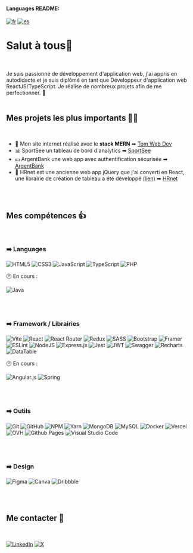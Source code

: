 #### Languages README: 
[![fr](https://img.shields.io/badge/README-fr-blue)](https://github.com/ToxyhDev/ToxyhDev/blob/main/README.fr.md) [![es](https://img.shields.io/badge/README-es-red)](https://github.com/ToxyhDev/ToxyhDev/blob/main/README.md)
# Salut à tous👋
<br/>

Je suis passionné de développement d'application web, j'ai appris en autodidacte et je suis diplômé en tant que Développeur d'application web ReactJS/TypeScript.
Je réalise de nombreux projets afin de me perfectionner. 🚀
<br/>
<br/>

## Mes projets les plus importants 👨‍💻
<br/>

- 🤩 Mon site internet réalisé avec le **stack MERN** ➡ [Tom Web Dev](https://tomwebdev.fr)
- 📊 SportSee un tableau de bord d'analytics ➡ [SportSee](https://toxyhdev.github.io/projets/12-sportsee/)
- 💵 ArgentBank une web app avec authentification sécurisée ➡ [ArgentBank](https://github.com/ToxyhDev/Project-13-Bank-API)
- 📅 HRnet est une ancienne web app jQuery que j'ai converti en React, une librairie de création de tableau a été développé [(lien)](https://github.com/ToxyhDev/DataTable-React-Module) ➡ [HRnet](https://github.com/ToxyhDev/OC-Dev_App_JS_React-P14-HRnet)

<br/>
<br/>

## Mes compétences 👍
<br/>

###  ➡️ Languages

![HTML5](https://img.shields.io/badge/html5-%23E34F26.svg?style=for-the-badge&logo=html5&logoColor=white)
![CSS3](https://img.shields.io/badge/css3-%231572B6.svg?style=for-the-badge&logo=css3&logoColor=white)
![JavaScript](https://img.shields.io/badge/javascript-%23323330.svg?style=for-the-badge&logo=javascript&logoColor=%23F7DF1E)
![TypeScript](https://img.shields.io/badge/typescript-%23007ACC.svg?style=for-the-badge&logo=typescript&logoColor=white)
![PHP](https://img.shields.io/badge/php-%23777BB4.svg?style=for-the-badge&logo=php&logoColor=white)

🕐 En cours : 

![Java](https://img.shields.io/badge/java-%23ED8B00.svg?style=for-the-badge&logo=openjdk&logoColor=white)

<br/>
<br/>

### ➡️ Framework / Librairies

![Vite](https://img.shields.io/badge/vite-%23646CFF.svg?style=for-the-badge&logo=vite&logoColor=white)
![React](https://img.shields.io/badge/react-%2320232a.svg?style=for-the-badge&logo=react&logoColor=%2361DAFB)
![React Router](https://img.shields.io/badge/React_Router-CA4245?style=for-the-badge&logo=react-router&logoColor=white)
![Redux](https://img.shields.io/badge/redux-%23593d88.svg?style=for-the-badge&logo=redux&logoColor=white)
![SASS](https://img.shields.io/badge/SASS-hotpink.svg?style=for-the-badge&logo=SASS&logoColor=white)
![Bootstrap](https://img.shields.io/badge/bootstrap-%238511FA.svg?style=for-the-badge&logo=bootstrap&logoColor=white)
![Framer](https://img.shields.io/badge/Framer-black?style=for-the-badge&logo=framer&logoColor=blue)
![ESLint](https://img.shields.io/badge/ESLint-4B3263?style=for-the-badge&logo=eslint&logoColor=white)
![NodeJS](https://img.shields.io/badge/node.js-6DA55F?style=for-the-badge&logo=node.js&logoColor=white)
![Express.js](https://img.shields.io/badge/express.js-%23404d59.svg?style=for-the-badge&logo=express&logoColor=%2361DAFB)
![Jest](https://img.shields.io/badge/-jest-%23C21325?style=for-the-badge&logo=jest&logoColor=white)
![JWT](https://img.shields.io/badge/JWT-black?style=for-the-badge&logo=JSON%20web%20tokens)
![Swagger](https://img.shields.io/badge/-Swagger-%23Clojure?style=for-the-badge&logo=swagger&logoColor=white)
![Recharts](https://img.shields.io/badge/recharts-%2324C8DB.svg?style=for-the-badge&&logoColor=%23FFFFFF)
![DataTable](https://img.shields.io/badge/datatable-%2314248A.svg?style=for-the-badge&&logoColor=%23FFFFFF)

🕐 En cours : 

![Angular.js](https://img.shields.io/badge/angular.js-%23E23237.svg?style=for-the-badge&logo=angularjs&logoColor=white)
![Spring](https://img.shields.io/badge/spring-%236DB33F.svg?style=for-the-badge&logo=spring&logoColor=white)

<br/>
<br/>

### ➡️ Outils

![Git](https://img.shields.io/badge/git-%23F05033.svg?style=for-the-badge&logo=git&logoColor=white)
![GitHub](https://img.shields.io/badge/github-%23121011.svg?style=for-the-badge&logo=github&logoColor=white)
![NPM](https://img.shields.io/badge/NPM-%23CB3837.svg?style=for-the-badge&logo=npm&logoColor=white)
![Yarn](https://img.shields.io/badge/yarn-%232C8EBB.svg?style=for-the-badge&logo=yarn&logoColor=white)
![MongoDB](https://img.shields.io/badge/MongoDB-%234ea94b.svg?style=for-the-badge&logo=mongodb&logoColor=white)
![MySQL](https://img.shields.io/badge/mysql-%2300f.svg?style=for-the-badge&logo=mysql&logoColor=white)
![Docker](https://img.shields.io/badge/docker-%230db7ed.svg?style=for-the-badge&logo=docker&logoColor=white)
![Vercel](https://img.shields.io/badge/vercel-%23000000.svg?style=for-the-badge&logo=vercel&logoColor=white)
![OVH](https://img.shields.io/badge/ovh-%23123F6D.svg?style=for-the-badge&logo=ovh&logoColor=#123F6D)
![Github Pages](https://img.shields.io/badge/github%20pages-121013?style=for-the-badge&logo=github&logoColor=white)
![Visual Studio Code](https://img.shields.io/badge/Visual%20Studio%20Code-0078d7.svg?style=for-the-badge&logo=visual-studio-code&logoColor=white)

<br/>
<br/>

### ➡️ Design

![Figma](https://img.shields.io/badge/figma-%23F24E1E.svg?style=for-the-badge&logo=figma&logoColor=white)
![Canva](https://img.shields.io/badge/Canva-%2300C4CC.svg?style=for-the-badge&logo=Canva&logoColor=white)
![Dribbble](https://img.shields.io/badge/Dribbble-EA4C89?style=for-the-badge&logo=dribbble&logoColor=white)

<br/>
<br/>

## Me contacter 💬
<br/>

[![LinkedIn](https://img.shields.io/badge/linkedin-%230077B5.svg?style=for-the-badge&logo=linkedin&logoColor=white)](https://www.linkedin.com/in/tom-andre/)
[![X](https://img.shields.io/badge/X-%23000000.svg?style=for-the-badge&logo=X&logoColor=white)](https://twitter.com/Tom_DevWeb)











